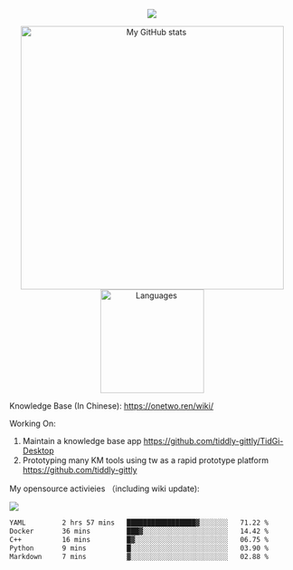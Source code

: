<a href="https://github.com/linonetwo">
    <p align="center">
        <img src="https://github-profile-trophy.vercel.app/?username=linonetwo&column=7&theme=onedark"/>
    </p>
</a>
<a align="center" href="https://github.com/linonetwo">
  <p align="center">
    <img src="https://github-readme-stats.vercel.app/api?username=linonetwo&show_icons=true&count_private=true" alt="My GitHub stats" width="465"/>
    <img src="https://github-readme-stats.vercel.app/api/top-langs/?username=linonetwo&layout=compact&langs_count=10" alt="Languages" height="183">
  </p>
</a>

Knowledge Base (In Chinese): https://onetwo.ren/wiki/

Working On: 

1. Maintain a knowledge base app https://github.com/tiddly-gittly/TidGi-Desktop
1. Prototyping many KM tools using tw as a rapid prototype platform https://github.com/tiddly-gittly

My opensource activieies （including wiki update):

![](https://visitor-badge.glitch.me/badge?page_id=linonetwo.linonetwo)

<!--START_SECTION:waka-->

```txt
YAML         2 hrs 57 mins   █████████████████▓░░░░░░░   71.22 %
Docker       36 mins         ███▓░░░░░░░░░░░░░░░░░░░░░   14.42 %
C++          16 mins         █▓░░░░░░░░░░░░░░░░░░░░░░░   06.75 %
Python       9 mins          █░░░░░░░░░░░░░░░░░░░░░░░░   03.90 %
Markdown     7 mins          ▓░░░░░░░░░░░░░░░░░░░░░░░░   02.88 %
```

<!--END_SECTION:waka-->

